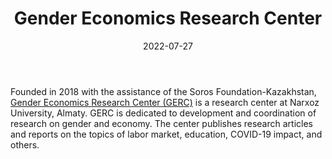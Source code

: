 ﻿---
title: "Gender Economics Research Center"
linkTitle: "Gender Economics Research Center"
contributor: ["Aizada Arystanbek"]
date: 2022-07-27
countries: ["Kazakhstan"]
category: ["Local NGO"]
tags: ["gender NGO", "education", "COVID 19", "economics", "research", "academic"]
date_start: [2018]
date_end: []
data_type: ["reports", "quantitative"] 
language: ["Russian", "Kazakh", "English"]
updated: 2023-05-26
description: 
  Gender Economics Research Center is a research center on gender and economics at Narxoz University, Almaty.
---

Founded in 2018 with the assistance of the Soros Foundation-Kazakhstan, [Gender Economics Research Center (GERC)](https://en.narxoz.kz/research/institutes/gerc) is a research center at Narxoz University, Almaty. GERC is dedicated to development and coordination of research on gender and economy. The center publishes research articles and reports on the topics of labor market, education, COVID-19 impact, and others. 
